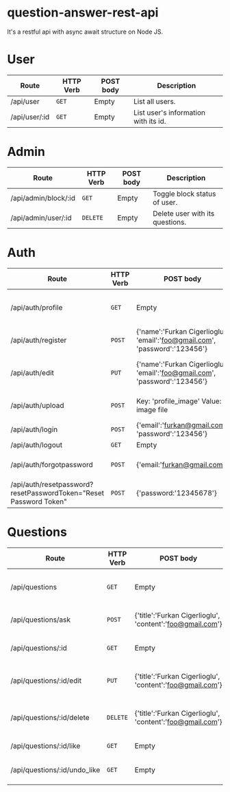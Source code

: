# question-answer-rest-api
It's a restful api with async await structure on Node JS.

# User
 
| Route | HTTP Verb | POST body | Description |
| --- | --- | --- | --- |
| /api/user | `GET` | Empty | List all users. |
| /api/user/:id | `GET` | Empty | List user's information with its id. |

# Admin
 
| Route | HTTP Verb | POST body | Description |
| --- | --- | --- | --- |
| /api/admin/block/:id | `GET` | Empty | Toggle block status of user. |
| /api/admin/user/:id | `DELETE` | Empty | Delete user with its questions. |




# Auth
 
| Route | HTTP Verb | POST body | Description |
| --- | --- | --- | --- |
| /api/auth/profile | `GET` | Empty | Sends User's information on JSON. |
| /api/auth/register | `POST` | {'name':'Furkan Cigerlioglu', 'email':'foo@gmail.com', 'password':'123456'} | Create a new user. |
| /api/auth/edit | `PUT` | {'name':'Furkan Cigerlioglu', 'email':'foo@gmail.com', 'password':'123456'}  | Edit information of user with its token. |
| /api/auth/upload | `POST` | Key: 'profile_image' Value: image file | Upload a image for profile. |
| /api/auth/login | `POST` | {'email':'furkan@gmail.com', 'password':'123456'} | Log in. |
| /api/auth/logout | `GET` | Empty | Log out. |
| /api/auth/forgotpassword | `POST` | {'email:'furkan@gmail.com'} | Sends reset link to email. |
| /api/auth/resetpassword?resetPasswordToken="Reset Password Token" | `POST` | {'password:'12345678'} | Resets password with token. |





 
# Questions
 

| Route | HTTP Verb | POST body | Description |
| --- | --- | --- | --- |
| /api/questions | `GET` | Empty | Lists all questions on JSON format. |
| /api/questions/ask | `POST` | {'title':'Furkan Cigerlioglu', 'content':'foo@gmail.com'} | Create a new question. |
| /api/questions/:id | `GET` | Empty | List question with its id. |
| /api/questions/:id/edit | `PUT` | {'title':'Furkan Cigerlioglu', 'content':'foo@gmail.com'} | Update question if user is owner it. |
| /api/questions/:id/delete | `DELETE` | {'title':'Furkan Cigerlioglu', 'content':'foo@gmail.com'} | Delete question if user is owner it. |
| /api/questions/:id/like | `GET` | Empty | Like a question. |
| /api/questions/:id/undo_like | `GET` | Empty | Undo your like from question. |